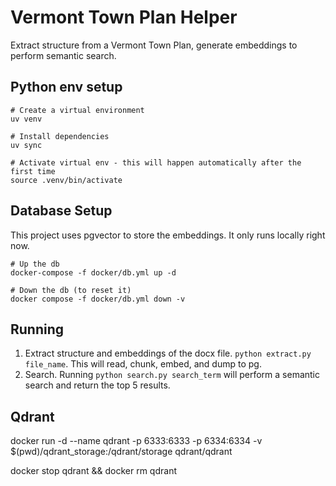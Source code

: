 # Vermont Town Plan Helper

Extract structure from a Vermont Town Plan, generate embeddings to perform semantic search.

## Python env setup

```
# Create a virtual environment
uv venv

# Install dependencies
uv sync

# Activate virtual env - this will happen automatically after the first time
source .venv/bin/activate
```

## Database Setup

This project uses pgvector to store the embeddings. It only runs locally right now.

```
# Up the db
docker-compose -f docker/db.yml up -d

# Down the db (to reset it)
docker compose -f docker/db.yml down -v
```

## Running

1. Extract structure and embeddings of the docx file. `python extract.py file_name`. This will read, chunk, embed, and dump to pg.
2. Search. Running `python search.py search_term` will perform a semantic search and return the top 5 results.

## Qdrant

docker run -d --name qdrant -p 6333:6333 -p 6334:6334 -v $(pwd)/qdrant_storage:/qdrant/storage qdrant/qdrant

docker stop qdrant && docker rm qdrant
